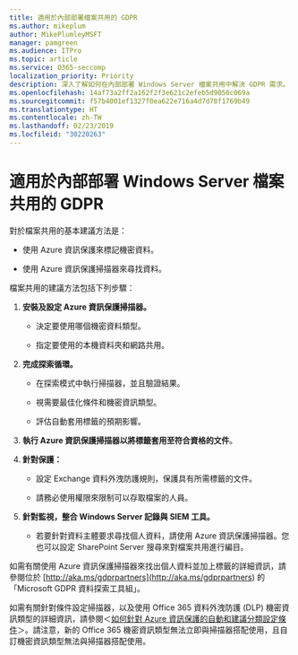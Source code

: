 ```yaml
---
title: 適用於內部部署檔案共用的 GDPR
ms.author: mikeplum
author: MikePlumleyMSFT
manager: pamgreen
ms.audience: ITPro
ms.topic: article
ms.service: O365-seccomp
localization_priority: Priority
description: 深入了解如何在內部部署 Windows Server 檔案共用中解決 GDPR 需求。
ms.openlocfilehash: 14af73a2ff2a162f2f3e621c2efeb5d9050c069a
ms.sourcegitcommit: f57b4001ef1327f0ea622e716a4d7d78f1769b49
ms.translationtype: HT
ms.contentlocale: zh-TW
ms.lasthandoff: 02/23/2019
ms.locfileid: "30220263"
---
```

# <a name="gdpr-for-on-premises-windows-server-file-shares"></a>適用於內部部署 Windows Server 檔案共用的 GDPR

對於檔案共用的基本建議方法是：

-   使用 Azure 資訊保護來標記機密資料。

-   使用 Azure 資訊保護掃描器來尋找資料。

檔案共用的建議方法包括下列步驟：

1.  **安裝及設定 Azure 資訊保護掃描器。**

    -   決定要使用哪個機密資料類型。

    -   指定要使用的本機資料夾和網路共用。

2.  **完成探索循環。**

    -   在探索模式中執行掃描器，並且驗證結果。

    -   視需要最佳化條件和機密資訊類型。

    -   評估自動套用標籤的預期影響。

3.  **執行 Azure 資訊保護掃描器以將標籤套用至符合資格的文件**。

4.  **針對保護：**

    -   設定 Exchange 資料外洩防護規則，保護具有所需標籤的文件。

    -   請務必使用權限來限制可以存取檔案的人員。

5.  **針對監視，整合 Windows Server 記錄與 SIEM 工具。**

    -   若要針對資料主體要求尋找個人資料，請使用 Azure 資訊保護掃描器。您也可以設定 SharePoint Server 搜尋來對檔案共用進行編目。

如需有關使用 Azure 資訊保護掃描器來找出個人資料並加上標籤的詳細資訊，請參閱位於 [http://aka.ms/gdprpartners](<http://aka.ms/gdprpartners>) 的「Microsoft GDPR 資料探索工具組」。

如需有關針對條件設定掃描器，以及使用 Office 365 資料外洩防護 (DLP) 機密資訊類型的詳細資訊，請參閱＜[如何針對 Azure 資訊保護的自動和建議分類設定條件](https://docs.microsoft.com/zh-TW/information-protection/deploy-use/configure-policy-classification)＞。請注意，新的 Office 365 機密資訊類型無法立即與掃描器搭配使用，且自訂機密資訊類型無法與掃描器搭配使用。
